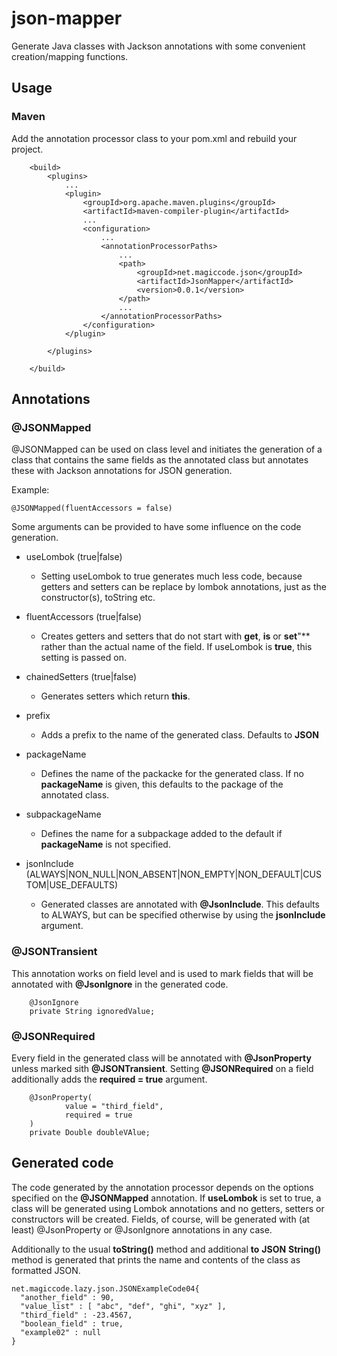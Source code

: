 # json-mapper
Generate Java classes with Jackson annotations with some convenient creation/mapping functions.

## Usage

### Maven

Add the annotation processor class to your pom.xml and rebuild your project.

```
	<build>
		<plugins>
			...
			<plugin>
				<groupId>org.apache.maven.plugins</groupId>
				<artifactId>maven-compiler-plugin</artifactId>
				...
				<configuration>
					...
					<annotationProcessorPaths>
						...
						<path>
							<groupId>net.magiccode.json</groupId>
							<artifactId>JsonMapper</artifactId>
							<version>0.0.1</version>
						</path>
						...
					</annotationProcessorPaths>
				</configuration>
			</plugin>

		</plugins>

	</build>
```

## Annotations

### @JSONMapped

@JSONMapped can be used on class level and initiates the generation of a class that contains the same fields as the annotated class
but annotates these with Jackson annotations for JSON generation.

Example:
```
@JSONMapped(fluentAccessors = false)
```

Some arguments can be provided to have some influence on the code generation.

- useLombok (true|false)
  - Setting useLombok to true generates much less code, because getters and setters can be replace by lombok annotations, just as the constructor(s), toString etc. 

- fluentAccessors (true|false)
  - Creates getters and setters that do not start with **get**, **is** or **set**"** rather than the actual name of the field. If useLombok is **true**, this setting is passed on.

- chainedSetters (true|false)
  - Generates setters which return **this**. 

- prefix 
  - Adds a prefix to the name of the generated class. Defaults to **JSON**

- packageName
  - Defines the name of the packacke for the generated class. If no **packageName** is given, this defaults to the package of the annotated class.

- subpackageName
  - Defines the name for a subpackage added to the default if **packageName** is not specified.
	
- jsonInclude (ALWAYS|NON_NULL|NON_ABSENT|NON_EMPTY|NON_DEFAULT|CUSTOM|USE_DEFAULTS)
  - Generated classes are annotated with **@JsonInclude**. This defaults to ALWAYS, but can be specified otherwise by using the **jsonInclude** argument.

### @JSONTransient

This annotation works on field level and is used to mark fields that will be annotated with **@JsonIgnore** in the generated code.

```
 	@JsonIgnore
    private String ignoredValue;
```


### @JSONRequired

Every field in the generated class will be annotated with **@JsonProperty** unless marked sith **@JSONTransient**. Setting **@JSONRequired** on a field 
additionally adds the **required = true** argument.

```
 	@JsonProperty(
            value = "third_field",
            required = true
    )
    private Double doubleVAlue;
```

## Generated code

The code generated by the annotation processor depends on the options specified on the **@JSONMapped** annotation. If **useLombok** is set to true, a class will be generated
using Lombok annotations and no getters, setters or constructors will be created. 
Fields, of course, will be generated with (at least) @JsonProperty or @JsonIgnore annotations in any case.

Additionally to the usual **toString()** method and additional **to** **JSON** **String()** method is generated that prints the name and contents of the class as formatted JSON.

```
net.magiccode.lazy.json.JSONExampleCode04{
  "another_field" : 90,
  "value_list" : [ "abc", "def", "ghi", "xyz" ],
  "third_field" : -23.4567,
  "boolean_field" : true,
  "example02" : null
}
```








